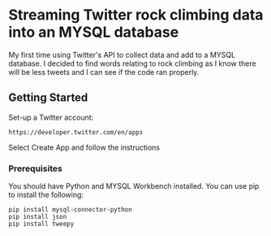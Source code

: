 # Streaming Twitter rock climbing data into an MYSQL database

My first time using Twitter's API to collect data and add to a MYSQL database.
I decided to find words relating to rock climbing as I know there will be less tweets and I can see if the code ran properly.


## Getting Started

Set-up a Twitter account:
```
https://developer.twitter.com/en/apps
```
Select Create App and follow the instructions

### Prerequisites
You should have Python and MYSQL Workbench installed.
You can use pip to install the following:

```
pip install mysql-connector-python
pip install json
pip install tweepy

```
